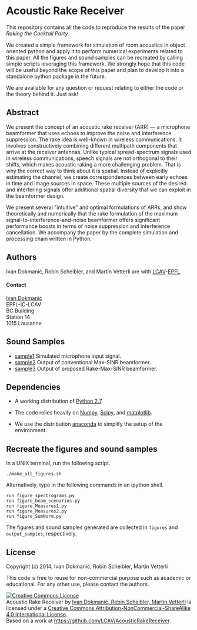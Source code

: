 Acoustic Rake Receiver
======================

This repository contains all the code to reproduce the results of the paper
*Raking the Cocktail Party*.

We created a simple framework for simulation of room acoustics in object
oriented python and apply it to perform numerical experiments related to
this paper. All the figures and sound samples can be recreated by calling
simple scripts leveraging this framework. We strongly hope that this code
will be useful beyond the scope of this paper and plan to develop it into
a standalone python package in the future.

We are available for any question or request relating to either the code
or the theory behind it. Just ask!

Abstract
--------

We present the concept of an acoustic rake receiver (ARR) — a microphone
beamformer that uses echoes to improve the noise and interference suppression.
The rake idea is well-known in wireless communications. It involves
constructively combining different multipath components that arrive at the
receiver antennas. Unlike typical spread-spectrum signals used in wireless
communications, speech signals are not orthogonal to their shifts, which makes
acoustic raking a more challenging problem. That is why the correct way to
think about it is spatial. Instead of explicitly estimating the channel, we
create correspondences between early echoes in time and image sources in space.
These multiple sources of the desired and interfering signals offer additional
spatial diversity that we can exploit in the beamformer design.

We present several "intuitive" and optimal formulations of ARRs, and show
theoretically and numerically that the rake formulation of the maximum
signal-to-interference-and-noise beamformer offers significant performance
boosts in terms of noise suppression and interference cancellation. We
accompany the paper by the complete simulation and processing chain written in
Python.


Authors
-------

Ivan Dokmanić, Robin Scheibler, and Martin Vetterli are with [LCAV](http://lcav.epfl.ch)-[EPFL](http://www.epfl.ch).

#### Contact

[Ivan Dokmanić](mailto:ivan[dot]dokmanic[at]epfl[dot]ch) <br>
EPFL-IC-LCAV <br>
BC Building <br>
Station 14 <br>
1015 Lausanne


Sound Samples
-------------

* [sample1](https://github.com/LCAV/AcousticRakeReceiver/raw/master/output_samples/input_mic.wav) Simulated microphone input signal.
* [sample2](https://github.com/LCAV/AcousticRakeReceiver/raw/master/output_samples/output_maxsinr.wav) Output of conventional Max-SINR beamformer.
* [sample3](https://github.com/LCAV/AcousticRakeReceiver/raw/master/output_samples/output_rake-maxsinr.wav) Output of proposed  Rake-Max-SINR beamformer.


Dependencies
------------

* A working distribution of [Python 2.7](https://www.python.org/downloads/).

* The code relies heavily on [Numpy](http://www.numpy.org/), [Scipy](http://www.scipy.org/), and [matplotlib](http://matplotlib.org).

* We use the distribution [anaconda](https://store.continuum.io/cshop/anaconda/) to simplify the setup of the environment.


Recreate the figures and sound samples
--------------------------------------

In a UNIX terminal, run the following script.

    ./make_all_figures.sh

Alternatively, type in the following commands in an ipython shell.

    run figure_spectrograms.py
    run figure_beam_scenarios.py
    run figure_Measures1.py
    run figure_Measures2.py
    run figure_SumNorm.py

The figures and sound samples generated are collected in `figures` and
`output_samples`, respectively.

License
-------

Copyright (c) 2014, Ivan Dokmanić, Robin Scheibler, Martin Vetterli

This code is free to reuse for non-commercial purpose such as academic or
educational. For any other use, please contact the authors.

<a rel="license" href="http://creativecommons.org/licenses/by-nc-sa/4.0/"><img alt="Creative Commons License" style="border-width:0" src="https://i.creativecommons.org/l/by-nc-sa/4.0/88x31.png" /></a><br /><span xmlns:dct="http://purl.org/dc/terms/" property="dct:title">Acoustic Rake Receiver</span> by <a xmlns:cc="http://creativecommons.org/ns#" href="http://lcav.epfl.ch" property="cc:attributionName" rel="cc:attributionURL">Ivan Dokmanić, Robin Scheibler, Martin Vetterli</a> is licensed under a <a rel="license" href="http://creativecommons.org/licenses/by-nc-sa/4.0/">Creative Commons Attribution-NonCommercial-ShareAlike 4.0 International License</a>.<br />Based on a work at <a xmlns:dct="http://purl.org/dc/terms/" href="https://github.com/LCAV/AcousticRakeReceiver" rel="dct:source">https://github.com/LCAV/AcousticRakeReceiver</a>.

